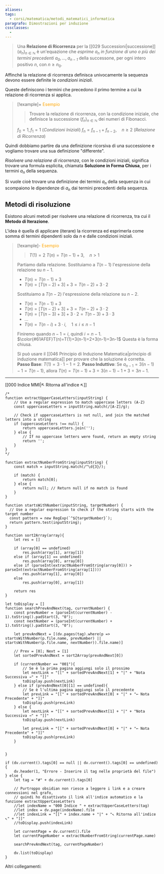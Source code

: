 ```yaml
---
aliases: 
tags:
  - corsi/matematica/metodi_matematici_informatica
paragrafo: Dimostrazioni per induzione
cssclasses:
  - 
---
```

>Una **Relazione di Ricorrenza** per la [[029 Successioni|successione]] $(a_n)_{n\in\mathbb{N}}$ è un'equazione che *esprime $a_n$ in funzione di uno o più dei termini precedenti $a_0, ..., a_{n-1}$* della successone, per ogni intero positivo $n$, con $n\geq n_0$.

Affinché la relazione di ricorrenza definisca univocamente la sequenza devono essere definite le *condizioni iniziali*.

Queste definiscono i termini che precedono il primo termine a cui la relazione di ricorrenza si applica.

> [!example]+ <font color="orange">Esempio</font>
> > Trovare la relazione di ricorrenza, con la condizione iniziale, che definisce la successione $(f_n)_{n\in\mathbb{N}}$ dei numeri di Fibonacci.
> 
> $f_0=1, f_1=1$ (*Condizioni Iniziali*)
> $f_n=f_{n-1}+f_{n-2},\quad n\geq2$ (*Relazione di Ricorrenza*)

Quindi dobbiamo partire da una definizione ricorsiva di una successione e vogliamo trovare una sua definizione "differente".

*Risolvere una relazione di ricorrenza*, con le condizioni iniziali, significa trovare una formula esplicita, chiamata **Soluzione in Forma Chiusa**, per i termini $a_n$ della sequenza.

Si vuole cioè trovare una definizione dei termini $a_n$ della sequenza in cui scompaiono le dipendenze di $a_n$ dai termini precedenti della sequenza.

## Metodi di risoluzione
Esistono alcuni metodi per risolvere una relazione di ricorrenza, tra cui il **Metodo di Iterazione**.

L'idea è quella di applicare (iterare) la ricorrenza ed esprimerla come somma di termini dipendenti solo da $n$ e dalle condizioni iniziali.

> [!example]- <font color="orange">Esempio</font>
> > $T(1)=2$
> > $T(n)=T(n-1)+3,\quad n>1$
> 
> Partiamo dalla relazione.
> Sostituiamo a $T(n-1)$ l'espressione della relazione su $n-1$.
> - $T(n)=T(n-1)+3$
> - $T(n)=[T(n-2)+3]+3=T(n-2)+3\cdot2$
>
> Sostituiamo a $T(n-2)$ l'espressione della relazione su $n-2$.
> - $T(n)=T(n-1)+3$
> - $T(n)=[T(n-2)+3]+3=T(n-2)+3\cdot2$
> - $T(n)=[T(n-3)+3]+3\cdot2=T(n-3)+3\cdot3$
> - $...$
> - $T(n)=T(n-i)+3\cdot i,\quad 1\leq i\leq n-1$
>
> Finiremo quando $n-1=i$, quindi $i=n-1$.
> $\color{#61AFEF}T(n)=T(1)+3(n-1)=2+3(n-1)=3n-1$
> Questa è la forma chiusa.
>
> Si può usare il [[046 Principio di Induzione Matematica|principio di induzione matematica]] per provare che la soluzione è corretta.
> **Passo Base**: $T(1)=3\cdot1-1=2$.
> **Passo Induttivo**: Se $a_{n-1}=3(n-1)-1=T(n-1)$, allora  $T(n)=T(n-1)+3=3(n-1)-1+3=3n-1$.




___
[[000 Indice MMI|↖ Ritorna all'indice ↖]]

```dataviewjs
/*
function extractUpperCaseLetters(inputString) {
	// Use a regular expression to match uppercase letters (A-Z)
	const uppercaseLetters = inputString.match(/[A-Z]/g);
	
	// Check if uppercaseLetters is not null, and join the matched letters into a string
	if (uppercaseLetters !== null) {
		return uppercaseLetters.join('');
	} else {
	    // If no uppercase letters were found, return an empty string
	    return '';
	}
}
*/

function extractNumberFromString(inputString) {
	const match = inputString.match(/^\d{3}/);
	
	if (match) {
		return match[0];
	} else {
		return null; // Return null if no match is found
	}
}

function startsWithNumber(inputString, targetNumber) {
  // Use a regular expression to check if the string starts with the target number
  const pattern = new RegExp(`^${targetNumber}`);
  return pattern.test(inputString);
}

function sort2Array(array){
	let res = []
	
	if (array[0] == undefined)
		res.push(array[1], array[1])
	else if (array[1] == undefined)
		res.push(array[0], array[0])
	else if (parseInt(extractNumberFromString(array[0])) > parseInt(extractNumberFromString(array[1])))
		res.push(array[1], array[0])
	else
		res.push(array[0], array[1])
	
	return res
}

let toDisplay = []
function searchPrevAndNext(tag, currentNumber) {
	const prevNumber = (parseInt(currentNumber) - 1).toString().padStart(3, "0");
	const nextNumber = (parseInt(currentNumber) + 1).toString().padStart(3, "0");
	
	let prevAndNext = [(dv.pages(tag).where(p => startsWithNumber(p.file.name, prevNumber) || startsWithNumber(p.file.name, nextNumber)).file.name)]
	
	// Prev = [0]; Next = [1]
	let sortedPrevAndNext = sort2Array(prevAndNext[0])
	
	if (currentNumber == "001"){ 
		// Se è la prima pagina aggiungi solo il prossimo
		let nextLink = "[[" + sortedPrevAndNext[1] + "|" + "Nota Successiva →" + "]]"
		toDisplay.push(nextLink)
	} else if (prevAndNext[0][1] == undefined){
		// Se è l'ultima pagina aggiungi solo il precedente
		let prevLink = "[[" + sortedPrevAndNext[0] + "|" + "← Nota Precedente" + "]]"
		toDisplay.push(prevLink)
	} else {
		let nextLink = "[[" + sortedPrevAndNext[1] + "|" + "Nota Successiva →" + "]]"
		toDisplay.push(nextLink)
		
		let prevLink = "[[" + sortedPrevAndNext[0] + "|" + "← Nota Precedente" + "]]"
		toDisplay.push(prevLink)
	}
	
	
}

if (dv.current().tags[0] == null || dv.current().tags[0] == undefined){
	dv.header(1, "Errore - Inserire il tag nelle proprietà del file")
} else {
	let tag = "#" + dv.current().tags[0]

	// Purtroppo obsidian non riesce a leggere i link e a creare connessioni nel grafo,
	// quindi ho disattivato il link all'indice automatico e la funzione extractUpperCaseLetters
	//let indexName = "000 Indice " + extractUpperCaseLetters(tag)
	//let index = dv.page(indexName).file
	//let indexLink = "[[" + index.name + "|" + "↖ Ritorna all'indice ↖" + "]]"
	//toDisplay.push(indexLink)
	
	let currentPage = dv.current().file
	let currentPageNumber = extractNumberFromString(currentPage.name)
	
	searchPrevAndNext(tag, currentPageNumber)
	
	dv.list(toDisplay)
}
```

Altri collegamenti: 



